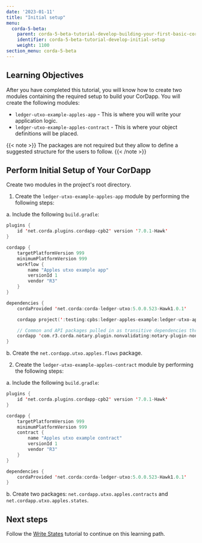 ```yaml
---
date: '2023-01-11'
title: "Initial setup"
menu:
  corda-5-beta:
    parent: corda-5-beta-tutorial-develop-building-your-first-basic-cordapp
    identifier: corda-5-beta-tutorial-develop-initial-setup
    weight: 1100
section_menu: corda-5-beta
---
```


## Learning Objectives

After you have completed this tutorial, you will know how to create two modules containing the required setup to build your CorDapp. You will create the following modules:

* `ledger-utxo-example-apples-app` - This is where you will write your application logic.
* `ledger-utxo-example-apples-contract` - This is where your object definitions will be placed.

{{< note >}}
The packages are not required but they allow to define a suggested structure for the users to follow.
{{< /note >}}


## Perform Initial Setup of Your CorDapp

Create two modules in the project's root directory.

1. Create the `ledger-utxo-example-apples-app` module by performing the following steps:

a. Include the following `build.gradle`:

```kotlin
plugins {
    id 'net.corda.plugins.cordapp-cpb2' version '7.0.1-Hawk'
}

cordapp {
    targetPlatformVersion 999
    minimumPlatformVersion 999
    workflow {
        name "Apples utxo example app"
        versionId 1
        vendor "R3"
    }
}

dependencies {
    cordaProvided 'net.corda:corda-ledger-utxo:5.0.0.523-Hawk1.0.1'

    cordapp project(':testing:cpbs:ledger-apples-example:ledger-utxo-apples-example-contract')

    // Common and API packages pulled in as transitive dependencies through client
    cordapp 'com.r3.corda.notary.plugin.nonvalidating:notary-plugin-non-validating-client:5.0.0.0-Hawk1.0.1'
}
```

b. Create the `net.cordapp.utxo.apples.flows` package.

2. Create the `ledger-utxo-example-apples-contract` module by performing the following steps:

a. Include the following `build.gradle`:

```kotlin
plugins {
    id 'net.corda.plugins.cordapp-cpb2' version '7.0.1-Hawk'
}

cordapp {
    targetPlatformVersion 999
    minimumPlatformVersion 999
    contract {
        name "Apples utxo example contract"
        versionId 1
        vendor "R3"
    }
}

dependencies {
    cordaProvided 'net.corda:corda-ledger-utxo:5.0.0.523-Hawk1.0.1'
}
```

b. Create two packages: `net.cordapp.utxo.apples.contracts` and `net.cordapp.utxo.apples.states`.

## Next steps

Follow the [Write States](basic-cordapp-state.md) tutorial to continue on this learning path.
